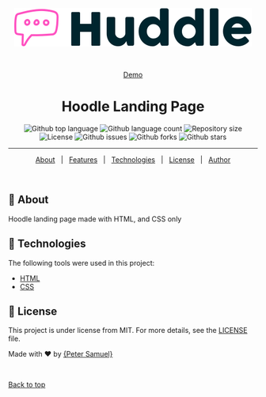 <div align="center" id="top">

  <img src="./assets/images/logo.svg" alt="Zuri" />

&#xa0;

  <a href="https://petsamuel.github.io/landingPage-zt/  ">Demo</a>
</div>

<h1 align="center"> Hoodle Landing Page</h1>

<p align="center">
  <img alt="Github top language" src="https://img.shields.io/github/languages/top/{{Petsamuel}}/zuri?color=56BEB8">

  <img alt="Github language count" src="https://img.shields.io/github/languages/count/{{Petsamuel}}/zuri?color=56BEB8">

  <img alt="Repository size" src="https://img.shields.io/github/repo-size/{{Petsamuel}}/zuri?color=56BEB8">

  <img alt="License" src="https://img.shields.io/github/license/{{Petsamuel}}/zuri?color=56BEB8">

  <img alt="Github issues" src="https://img.shields.io/github/issues/{{Petsamuel}}/zuri?color=56BEB8" />

   <img alt="Github forks" src="https://img.shields.io/github/forks/{{Petsamuel}}/zuri?color=56BEB8" />

   <img alt="Github stars" src="https://img.shields.io/github/stars/{{Petsamuel}}/zuri?color=56BEB8" />
</p>

<hr>

<p align="center">
  <a href="#dart-about">About</a> &#xa0; | &#xa0;
  <a href="#sparkles-features">Features</a> &#xa0; | &#xa0;
  <a href="#rocket-technologies">Technologies</a> &#xa0; | &#xa0;
  <a href="#memo-license">License</a> &#xa0; | &#xa0;
  <a href="https://github.com/{{Petsamuel}}" target="_blank">Author</a>
</p>

<br>

## :dart: About

Hoodle landing page made with HTML, and CSS only

## :rocket: Technologies

The following tools were used in this project:

- [HTML](https://w3school.com/)
- [CSS](https://W3school.com)

## :memo: License

This project is under license from MIT. For more details, see the [LICENSE](LICENSE.md) file.

Made with :heart: by <a href="https://github.com/{{Petsamuel}}" target="_blank">{Peter Samuel}</a>

&#xa0;

<a href="#top">Back to top</a>
